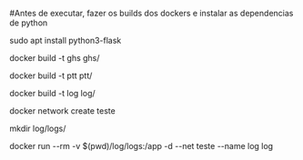 #Antes de executar, fazer os builds dos dockers e instalar as dependencias de python

sudo apt install python3-flask

docker build -t ghs ghs/

docker build -t ptt ptt/

docker build -t log log/

docker network create teste

mkdir log/logs/

docker run --rm -v $(pwd)/log/logs:/app -d --net teste --name log log
